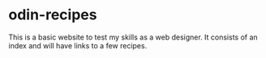 # odin-recipes

This is a basic website to test my skills as a web designer. It consists of an index and will have links to a few recipes.
